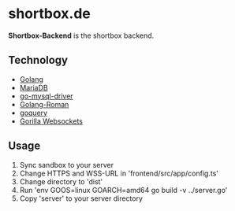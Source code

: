 shortbox.de
======
**Shortbox-Backend** is the shortbox backend.

## Technology
* [Golang](https://golang.org/) 
* [MariaDB](https://mariadb.org/)
* [go-mysql-driver](https://github.com/go-sql-driver/mysql)
* [Golang-Roman](https://github.com/StefanSchroeder/Golang-Roman)
* [goquery](https://github.com/PuerkitoBio/goquery)
* [Gorilla Websockets](https://github.com/gorilla/websocket)

## Usage
1. Sync sandbox to your server
2. Change HTTPS and WSS-URL in 'frontend/src/app/config.ts'
4. Change directory to 'dist'
3. Run 'env GOOS=linux GOARCH=amd64 go build -v ../server.go'
4. Copy 'server' to your server directory